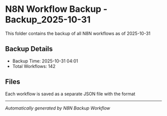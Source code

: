 # N8N Workflow Backup - Backup_2025-10-31

This folder contains the backup of all N8N workflows as of 2025-10-31

## Backup Details
- Backup Time: 2025-10-31 04:01
- Total Workflows: 142

## Files
Each workflow is saved as a separate JSON file with the format

---
*Automatically generated by N8N Backup Workflow*